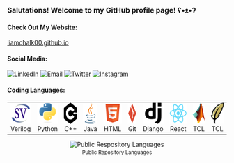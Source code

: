 ### Salutations! Welcome to my GitHub profile page! ʕ•ᴥ•ʔ

<h4 align="left" id="macropower-tech">Check Out My Website:</h4> 
<a href="liamchalk00.github.io">liamchalk00.github.io</a>

<h4>Social Media:</h4>
<p>
<a href="https://www.linkedin.com/in/liamchalk00" target="_blank"><img alt="LinkedIn" src="https://img.shields.io/badge/linkedin-%230077B5.svg?&style=for-the-badge&logo=linkedin&logoColor=white" /></a>
<a href="mailto:liamchalk00@gmail.com" target="_blank"><img alt="Email" src="https://img.shields.io/badge/Email-ff2500.svg?&style=for-the-badge&logo=gmail&logoColor=white" /></a>
<a href="https://twitter.com/liamchalk00" target="_blank"><img alt="Twitter" src="https://img.shields.io/badge/twitter-%231DA1F2.svg?&style=for-the-badge&logo=twitter&logoColor=white" /></a>
<a href="https://www.instagram.com/liamchalk00/" target="_blank"><img alt="Instagram" src="https://img.shields.io/badge/instagram-%23E4405F.svg?&style=for-the-badge&logo=instagram&logoColor=white" /></a>
</p>

<h4 align="left" id="macropower-tech">Coding Languages:</h4>

<table>
  <tr>
    <td align="center" width="96">
      <a href="#macropower-tech">
        <img src="./img/systemverilog.svg" width="48" height="48" alt="SystemVerilog" />
      </a>
      <br>Verilog
    </td>
    <td align="center" width="96">
      <a href="#macropower-tech">
        <img src="./img/python.svg" width="48" height="48" alt="Python" />
      </a>
      <br>Python
    </td>
    <td align="center" width="96">
      <a href="#macropower-tech">
        <img src="./img/c++.svg" width="48" height="48" alt="C++" />
      </a>
      <br>C++
    </td>
    <td align="center" width="96">
      <a href="#macropower-tech">
        <img src="./img/java.svg" width="48" height="48" alt="Java" />
      </a>
      <br>Java
    </td>
    <td align="center" width="96">
      <a href="#macropower-tech">
        <img src="./img/html.svg" width="48" height="48" alt="HTML" />
      </a>
      <br>HTML
    </td>
    <td align="center" width="96">
      <a href="#macropower-tech">
        <img src="./img/git.svg" width="48" height="48" alt="Git" />
      </a>
      <br>Git
    </td>
    <td align="center" width="96">
      <a href="#macropower-tech">
        <img src="./img/django.svg" width="48" height="48" alt="Django" />
      </a>
      <br>Django
    </td>
    <td align="center" width="96">
      <a href="#macropower-tech" >
        <img src="./img/react.svg" width="48" height="48" alt="React" />
      </a>
      <br>React
    </td>
    <td align="center" width="96">
      <a href="#macropower-tech" >
        <img src="./img/matlab.png" width="48" height="48" alt="Matlab" />
      </a>
      <br>TCL
    </td>
    <td align="center" width="96">
      <a href="#macropower-tech" >
        <img src="./img/tcl.svg" width="48" height="48" alt="TCL" />
      </a>
      <br>TCL
    </td>
  </tr>
</table>

<div align="center">
  <img width="" src="https://github-readme-stats.vercel.app/api/top-langs/?username=liamchalk00&layout=compact&hide_title=1&card_width=300" alt="Public Respository Languages" />
  <br />
  <small>Public Repository Languages</small>
  <br />
  <br />
</div>
